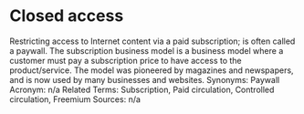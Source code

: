 # Closed access
Restricting access to Internet content via a paid subscription; is often called a paywall.
The subscription business model is a business model where a customer must pay a subscription price to have access to the product/service. The model was pioneered by magazines and newspapers, and is now used by many businesses and websites.
Synonyms: Paywall
Acronym: n/a
Related Terms: Subscription, Paid circulation, Controlled circulation, Freemium
Sources: n/a